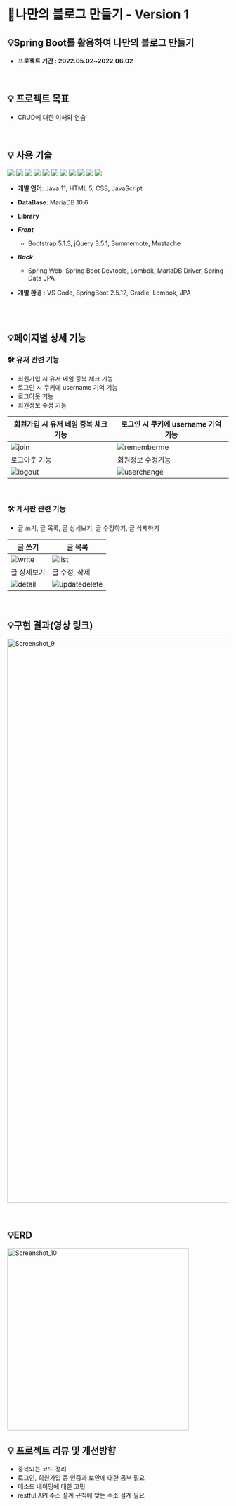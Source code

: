 # 📝나만의 블로그 만들기 - Version 1
##  **💡Spring Boot를 활용하여 나만의 블로그 만들기**

- **프로젝트 기간 : 2022.05.02~2022.06.02**
    
<br/>

## 💡 프로젝트 목표
- CRUD에 대한 이해와 연습
<br/>

 ## 💡 사용 기술

<img src="https://img.shields.io/badge/-Java-007396"/>  <img src="https://img.shields.io/badge/-Spring-6DB33F"/>  <img src="https://img.shields.io/badge/-Apach%20Tomcat-F8DC75"/> <img src="https://img.shields.io/badge/-MariaDB-071D49"/> 
<img src="https://img.shields.io/badge/-HTML5-E34F26"/> <img src="https://img.shields.io/badge/-CSS-1572B6"/> <img src="https://img.shields.io/badge/-JavaScript-F7DF1E"/> <img src="https://img.shields.io/badge/-JQuery-0769AD"/> 
<img src="https://img.shields.io/badge/-Github-181717"/> <img src="https://img.shields.io/badge/-Git-F05032"/> <img src="https://img.shields.io/badge/-BootStrap-7952B3"/> 

- **개발 언어**: Java 11, HTML 5, CSS, JavaScript
- **DataBase**: MariaDB 10.6

- **Library**
- ***Front***
    - Bootstrap 5.1.3, jQuery 3.5.1, Summernote, Mustache
- ***Back***
    - Spring Web, Spring Boot Devtools, Lombok, MariaDB Driver, Spring Data JPA
- **개발 환경** : VS Code, SpringBoot 2.5.12, Gradle, Lombok, JPA
<br/>
<br/>
  
## 💡****페이지별 상세 기능****
### 🛠 ****유저 관련 기능****
- 회원가입 시 유저 네임 중복 체크 기능
- 로그인 시 쿠키에 username 기억 기능
- 로그아웃 기능
- 회원정보 수정 기능


| 회원가입 시 유저 네임 중복 체크 기능 | 로그인 시 쿠키에 username 기억 기능 |
|------|------|
|![join](https://user-images.githubusercontent.com/97711663/171600778-cec682fa-343f-4dca-b972-4f17135d2c7a.gif)|![rememberme](https://user-images.githubusercontent.com/97711663/171600759-39a7903e-7c3b-4525-9388-454400c6abbe.gif)|
| 로그아웃 기능 | 회원정보 수정기능 |
|![logout](https://user-images.githubusercontent.com/97711663/171600782-c952dafe-186c-4d5d-8281-e85e3ab3cfd0.gif)|![userchange](https://user-images.githubusercontent.com/97711663/171600771-3187b27e-fbdf-4404-ac07-41f02e867546.gif)|

<br/>

### 🛠 ****게시판 관련 기능****
- 글 쓰기, 글 목록, 글 상세보기, 글 수정하기, 글 삭제하기

| 글 쓰기 | 글 목록 |
|------|------|
|![write](https://user-images.githubusercontent.com/97711663/171600774-c876986e-d808-479d-bd7c-eb0d3d59916b.gif)|![list](https://user-images.githubusercontent.com/97711663/171600779-1fc1f6da-3089-4e41-9ab3-da0f08341329.gif)|
| 글 상세보기 | 글 수정, 삭제 |
|![detail](https://user-images.githubusercontent.com/97711663/171600776-971313f3-1efd-4e44-bb12-880d55848a91.gif)|![updatedelete](https://user-images.githubusercontent.com/97711663/171600769-cbdc1c42-3287-4d29-8251-589feda89d0b.gif)|

<br/>

## 💡구현 결과(영상 링크)

[<img width="1280" alt="Screenshot_9" src="https://user-images.githubusercontent.com/97711663/171599688-cea8b64b-37fb-4e85-af4b-6d2875593c93.png">](https://youtu.be/WY2GZlTErKI)

<br/>

## 💡ERD
<img width="413" alt="Screenshot_10" src="https://user-images.githubusercontent.com/97711663/171603588-1eeb1a11-6739-44c0-94c2-a33e84f59f41.png">

<br/>

## 💡 프로젝트 리뷰 및 개선방향
- 중복되는 코드 정리
- 로그인, 회원가입 등 인증과 보안에 대한 공부 필요
- 메소드 네이밍에 대한 고민
- restful API 주소 설계 규칙에 맞는 주소 설계 필요